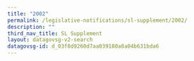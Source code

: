 ```yaml
---
title: "2002"
permalink: /legislative-notifications/sl-supplement/2002/
description: ""
third_nav_title: SL Supplement
layout: datagovsg-v2-search
datagovsg-id: d_03f8d9260d7aa039180a8a04b631bda6
---
```

